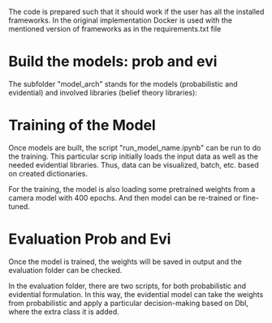 The code is prepared such that it should work if the user has all the installed frameworks. 
In the original implementation Docker is used with the mentioned version of frameworks as in the requirements.txt file 

# Build the models: prob and evi
The subfolder "model_arch" stands for the models (probabilistic and evidential) and involved libraries (belief theory libraries):

# Training of the Model 
Once models are built, the script "run_model_name.ipynb" can be run to do the training. This particular scrip initially loads the input data as well as the needed evidential libraries.
Thus, data can be visualized, batch, etc. based on created dictionaries. 

For the training, the model is also loading some pretrained weights from a camera model with 400 epochs. And then model can be re-trained or fine-tuned. 

# Evaluation Prob and Evi
Once the model is trained, the weights will be saved in output and the evaluation folder can be checked. 

In the evaluation folder, there are two scripts, for both probabilistic and evidential formulation. In this way, the evidential model can take the weights from probabilistic and apply a particular decision-making 
based on DbI, where the extra class it is added. 


